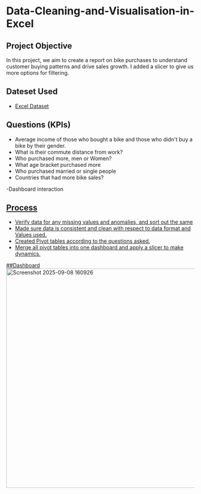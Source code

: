 # Data-Cleaning-and-Visualisation-in-Excel
## Project Objective
In this project, we aim to create a report on bike purchases to understand customer buying patterns and drive sales growth. I added a slicer to give us more options for filtering.
## Dateset Used
- <a href="https://github.com/sfakar/Data-Cleaning-and-Visualisation-Excel/blob/main/Excel%20Project.xlsx">Excel Dataset</a>

## Questions (KPIs)

- Average income of those who bought a bike and those who didn't buy a bike by their gender.
- What is their commute distance from work?
- Who purchased more, men or Women?
- What age bracket purchased more
- Who purchased married or single people
- Countries that had more bike sales?

-Dashboard interaction <a href="https://github.com/sfakar/Data-Cleaning-and-Visualisation-Excel/blob/main/Screenshot%202025-09-08%20160926.png">

## Process

- Verify data for any missing values and anomalies, and sort out the same
- Made sure data is consistent and clean with respect to data format and Values used.
- Created Pivot tables according to the questions asked.
- Merge all pivot tables into one dashboard and apply a slicer to make dynamics.

##Dashboard
<img width="1013" height="587" alt="Screenshot 2025-09-08 160926" src="https://github.com/user-attachments/assets/5a9e93bc-021a-45f4-8afa-d4a53fc82f99" />




